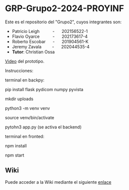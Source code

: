# GRP-Grupo2-2024-PROYINF

Este es el repositorio del "Grupo2", cuyos integrantes son:


* Patricio Leigh   &nbsp;&nbsp;&nbsp;&nbsp; &nbsp;&nbsp;&nbsp;&nbsp; - &nbsp;&nbsp;&nbsp;&nbsp; 202156522-1
* Flavio Oyarce    &nbsp;&nbsp;&nbsp;&nbsp; &nbsp;&nbsp;&nbsp;&nbsp; - &nbsp;&nbsp;&nbsp;&nbsp; 202173617-4
* Roberto Escobar  &nbsp;&nbsp;&nbsp;&nbsp;                          - &nbsp;&nbsp;&nbsp;&nbsp; 201904561-K
* Jeremy Zavala &nbsp;&nbsp;&nbsp;&nbsp; &nbsp;&nbsp;          - &nbsp;&nbsp;&nbsp;&nbsp; 202044535-4
* **Tutor**: Christian Ossa

[Video](https://youtu.be/kE5XxT31a3o) del prototipo.


Instrucciones:

terminal en backpy:

pip install flask pydicom numpy pyvista

mkdir uploads

python3 -m venv venv

source venv/bin/activate

pytohn3 app.py        (se activa el backend)



terminal en fronted:

npm install

npm start



## Wiki

Puede acceder a la Wiki mediante el siguiente [enlace](https://github.com/patoleigh/GRP-Grupo2-2024-PROYINF/wiki)
